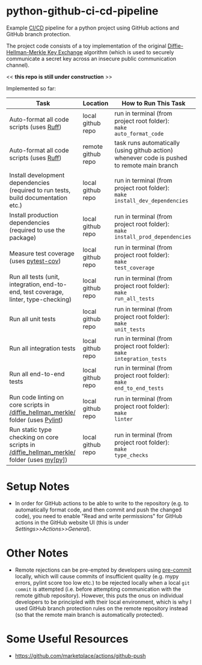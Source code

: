 # python-github-ci-cd-pipeline
Example [CI/CD]() pipeline for a python project using GitHub actions and GitHub branch protection.

The project code consists of a toy implementation of the original [Diffie-Hellman-Merkle Key Exchange](https://en.wikipedia.org/wiki/Diffie–Hellman_key_exchange) algorithm (which is used to securely communicate a secret key across an insecure public communication channel).  

<< **this repo is still under construction** >>

Implemented so far:

| Task                        | Location                | How to Run This Task
|-----------------------------|-------------------------|-----------------------------
| Auto-format all code scripts (uses [Ruff](https://github.com/astral-sh/ruff)) | local github repo | run in terminal (from project root folder):<br> <code>make auto_format_code</code>
| Auto-format all code scripts (uses [Ruff](https://github.com/astral-sh/ruff)) | remote github repo      | task runs automatically (using github action) whenever code is pushed to remote main branch
| Install development dependencies (required to run tests, build documentation etc.) | local github repo | run in terminal (from project root folder):<br> <code>make install_dev_dependencies</code>
| Install production dependencies (required to use the package) | local github repo | run in terminal (from project root folder):<br> <code>make install_prod_dependencies</code>
| Measure test coverage (uses [pytest-cov](https://github.com/pytest-dev/pytest-cov)) | local github repo | run in terminal (from project root folder):<br> <code>make test_coverage</code>
| Run all tests (unit, integration, end-to-end, test coverage, linter, type-checking) | local github repo | run in terminal (from project root folder):<br> <code>make run_all_tests</code>
| Run all unit tests | local github repo | run in terminal (from project root folder):<br> <code>make unit_tests</code>
| Run all integration tests | local github repo | run in terminal (from project root folder):<br> <code>make integration_tests</code>
| Run all end-to-end tests | local github repo | run in terminal (from project root folder):<br> <code>make end_to_end_tests</code>
| Run code linting on core scripts in [/diffie_hellman_merkle/](./diffie_hellman_merkle/) folder (uses [Pylint](https://github.com/pylint-dev/pylint)) | local github repo | run in terminal (from project root folder):<br> <code>make linter</code>
| Run static type checking on core scripts in [/diffie_hellman_merkle/](./diffie_hellman_merkle/) folder (uses [my[py]](https://github.com/python/mypy)) | local github repo | run in terminal (from project root folder):<br> <code>make type_checks</code>

# Setup Notes

* In order for GitHub actions to be able to write to the repository (e.g. to automatically format code, and then commit and push the changed code), you need to enable "Read and write permissions" for GitHub actions in the GitHub website UI (this is under *Settings>>Actions>>General*).

# Other Notes

* Remote rejections can be pre-empted by developers using [pre-commit](https://github.com/pre-commit/pre-commit) locally, which will cause commits of insufficient quality (e.g. mypy errors, pylint score too low etc.) to be rejected locally when a local <code>git commit</code> is attempted (i.e. before attempting communication with the remote github repository). However, this puts the onus on individual developers to be principled with their local environment, which is why I used GitHub branch protection rules on the remote repository instead (so that the remote main branch is automatically protected).

# Some Useful Resources 

* https://github.com/marketplace/actions/github-push
